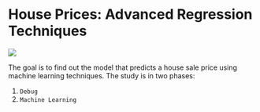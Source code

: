 # House Prices: Advanced Regression Techniques
![](https://previews.123rf.com/images/tasia12/tasia121207/tasia12120700004/14402792-houses-at-street-funny-banner-cartoon.jpg)

The goal is to find out the model that predicts a house sale price using machine learning techniques. The study is in two phases:
1. `Debug` 
2. `Machine Learning`
